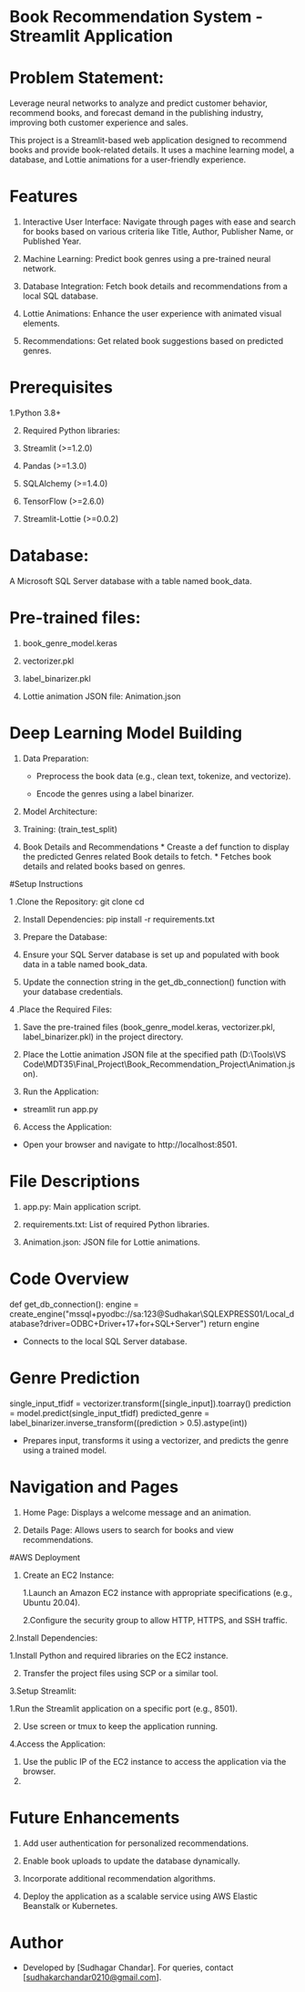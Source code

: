 # Book Recommendation System - Streamlit Application

# Problem Statement:
Leverage neural networks to analyze and predict customer behavior, recommend books, and forecast demand in the publishing industry, improving both customer experience and sales.

This project is a Streamlit-based web application designed to recommend books and provide book-related details. It uses a machine learning model, a database, and Lottie animations for a user-friendly experience.

# Features

 1. Interactive User Interface: Navigate through pages with ease and search for books based on various criteria like Title, Author, Publisher Name, or Published Year.

 2. Machine Learning: Predict book genres using a pre-trained neural network.

 3. Database Integration: Fetch book details and recommendations from a local SQL database.

 4. Lottie Animations: Enhance the user experience with animated visual elements.

 5. Recommendations: Get related book suggestions based on predicted genres.

# Prerequisites

 1.Python 3.8+

 2. Required Python libraries:

 3. Streamlit (>=1.2.0)

 4. Pandas (>=1.3.0)

 5. SQLAlchemy (>=1.4.0)

 6. TensorFlow (>=2.6.0)

 7. Streamlit-Lottie (>=0.0.2)

 # Database:

 A Microsoft SQL Server database with a table named book_data.

 # Pre-trained files:

  1. book_genre_model.keras

  2. vectorizer.pkl

  3. label_binarizer.pkl

  4. Lottie animation JSON file: Animation.json

# Deep Learning Model Building

  1. Data Preparation:

     * Preprocess the book data (e.g., clean text, tokenize, and vectorize).

     * Encode the genres using a label binarizer.

  2. Model Architecture:
  3. Training: (train_test_split)
  4. Book Details and Recommendations
    * Creaste a def function to display the predicted Genres related Book details to fetch.
    * Fetches book details and related books based on genres.

#Setup Instructions

1 .Clone the Repository:
 git clone <repository-url>
 cd <repository-folder>

2. Install Dependencies:
  pip install -r requirements.txt

3. Prepare the Database:

 1. Ensure your SQL Server database is set up and populated with book data in a table named book_data.

 2. Update the connection string in the get_db_connection() function with your database credentials.

4 .Place the Required Files:

 1. Save the pre-trained files (book_genre_model.keras, vectorizer.pkl, label_binarizer.pkl) in the project directory.

 2. Place the Lottie animation JSON file at the specified path (D:\Tools\VS Code\MDT35\Final_Project\Book_Recommendation_Project\Animation.json).

5. Run the Application:
  * streamlit run app.py

6. Access the Application:

  * Open your browser and navigate to http://localhost:8501.

# File Descriptions

 1. app.py: Main application script.

 2. requirements.txt: List of required Python libraries.

 3. Animation.json: JSON file for Lottie animations.

# Code Overview

  def get_db_connection():
     engine = create_engine("mssql+pyodbc://sa:123@Sudhakar\\SQLEXPRESS01/Local_database?driver=ODBC+Driver+17+for+SQL+Server")
     return engine
 * Connects to the local SQL Server database.

# Genre Prediction

  single_input_tfidf = vectorizer.transform([single_input]).toarray()
  prediction = model.predict(single_input_tfidf)
  predicted_genre = label_binarizer.inverse_transform((prediction > 0.5).astype(int))

 * Prepares input, transforms it using a vectorizer, and predicts the genre using a trained model.

# Navigation and Pages

   1. Home Page: Displays a welcome message and an animation.

   2. Details Page: Allows users to search for books and view recommendations.

#AWS Deployment

  1. Create an EC2 Instance:
     
     1.Launch an Amazon EC2 instance with appropriate specifications (e.g., Ubuntu 20.04).

     2.Configure the security group to allow HTTP, HTTPS, and SSH traffic.

  2.Install Dependencies:

   1.Install Python and required libraries on the EC2 instance.

   2. Transfer the project files using SCP or a similar tool.

  3.Setup Streamlit:

   1.Run the Streamlit application on a specific port (e.g., 8501).

   2. Use screen or tmux to keep the application running.

  4.Access the Application:

   1. Use the public IP of the EC2 instance to access the application via the browser.
   2. 
# Future Enhancements

   1. Add user authentication for personalized recommendations.

   2. Enable book uploads to update the database dynamically.

   3. Incorporate additional recommendation algorithms.

   4. Deploy the application as a scalable service using AWS Elastic Beanstalk or Kubernetes.

# Author

   * Developed by [Sudhagar Chandar]. For queries, contact [sudhakarchandar0210@gmail.com].
     






 
